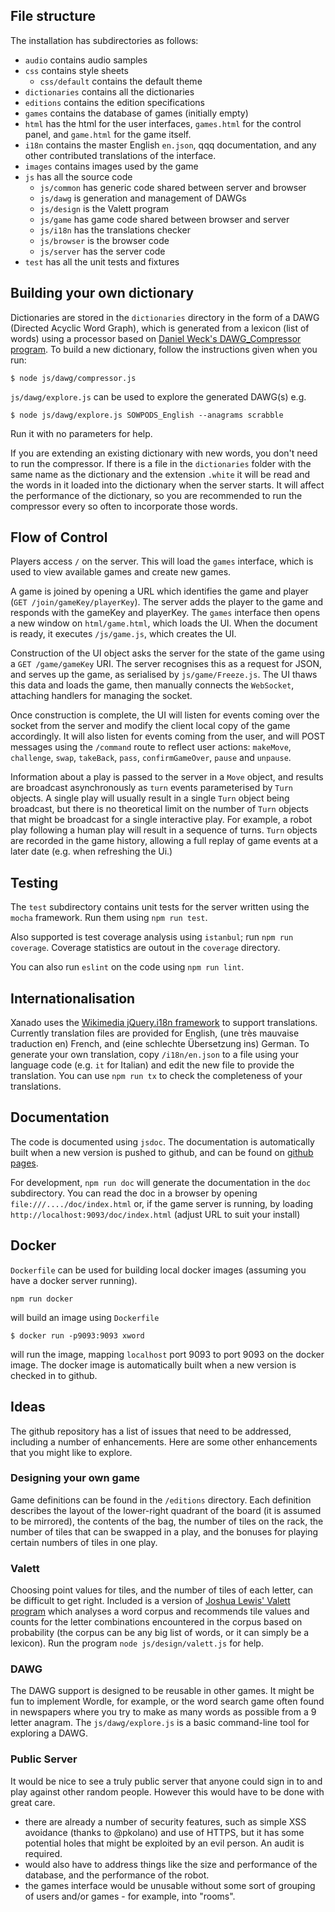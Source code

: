 ## File structure

The installation has subdirectories as follows:
* `audio` contains audio samples
* `css` contains style sheets
    * `css/default` contains the default theme
* `dictionaries` contains all the dictionaries
* `editions` contains the edition specifications
* `games` contains the database of games (initially empty)
* `html` has the html for the user interfaces, `games.html` for the control panel, and `game.html` for the game itself.
* `i18n` contains the master English `en.json`, qqq documentation, and any other contributed translations of the interface.
* `images` contains images used by the game
* `js` has all the source code
    * `js/common` has generic code shared between server and browser
	* `js/dawg` is generation and management of DAWGs
	* `js/design` is the Valett program
	* `js/game` has game code shared between browser and server
	* `js/i18n` has the translations checker
	* `js/browser` is the browser code
	* `js/server` has the server code
* `test` has all the unit tests and fixtures

## Building your own dictionary

Dictionaries are stored in the `dictionaries` directory in the form of
a DAWG (Directed Acyclic Word Graph), which is generated from a
lexicon (list of words) using a processor based on [Daniel Weck's
DAWG_Compressor program](https://github.com/danielweck/scrabble-html-ui). To build a new dictionary, follow the
instructions given when you run:
```
$ node js/dawg/compressor.js
```
`js/dawg/explore.js` can be used to explore the generated DAWG(s) e.g.
```
$ node js/dawg/explore.js SOWPODS_English --anagrams scrabble
```
Run it with no parameters for help.

If you are extending an existing dictionary with new words, you don't
need to run the compressor. If there is a file in the `dictionaries`
folder with the same name as the dictionary and the extension `.white`
it will be read and the words in it loaded into the dictionary when
the server starts. It will affect the performance of the dictionary,
so you are recommended to run the compressor every so often to
incorporate those words.

## Flow of Control

Players access `/` on the server. This will load the `games`
interface, which is used to view available games and create new games.

A game is joined by opening a URL which identifies the game
and player (`GET /join/gameKey/playerKey`). The server adds the
player to the game and responds with the gameKey and playerKey. The 
`games` interface then opens a new window on `html/game.html`, which
loads the UI. When the document is ready, it executes `/js/game.js`,
which creates the UI.

Construction of the UI object asks the server for the state of the
game using a `GET /game/gameKey` URI. The server recognises this as a
request for JSON, and serves up the game, as serialised by
`js/game/Freeze.js`.  The UI thaws this data and loads the game, then
manually connects the `WebSocket`, attaching handlers for managing the
socket.
 
Once construction is complete, the UI will listen for events coming
over the socket from the server and modify the client local copy of
the game accordingly. It will also listen for events coming from the
user, and will POST messages using the `/command` route to reflect
user actions: `makeMove`, `challenge`, `swap`, `takeBack`, `pass`,
`confirmGameOver`, `pause` and `unpause`.

Information about a play is passed to the server in a `Move` object,
and results are broadcast asynchronously as `turn` events
parameterised by `Turn` objects. A single play will usually result in
a single `Turn` object being broadcast, but there is no theoretical
limit on the number of `Turn` objects that might be broadcast for a
single interactive play. For example, a robot play following a human
play will result in a sequence of turns. `Turn` objects are recorded
in the game history, allowing a full replay of game events at a later
date (e.g. when refreshing the Ui.)

## Testing
The `test` subdirectory contains unit tests for the server
written using the `mocha` framework. Run them using `npm run test`.

Also supported is test coverage analysis using `istanbul`; run
`npm run coverage`.
Coverage statistics are outout in the `coverage` directory.

You can also run `eslint` on the code using `npm run lint`.

## Internationalisation
Xanado uses the [Wikimedia jQuery.i18n framework](https://github.com/wikimedia/jquery.i18n) to support translations. Currently translation files are provided for English, (une très mauvaise traduction en) French, and (eine schlechte Übersetzung ins) German. To generate your own translation, copy `/i18n/en.json` to a file using your language code (e.g. `it` for Italian) and edit the new file to provide the translation. You can use `npm run tx` to check the completeness of your translations.

## Documentation
The code is documented using `jsdoc`. The documentation is automatically
built when a new version is pushed to github, and can be found on <a href="https://cdot.github.io/Xanado/">github pages</a>.

For development, `npm run doc` will generate the documentation in the `doc`
subdirectory.
You can read the doc in a browser by opening `file:///..../doc/index.html`
or, if the game server is running, by loading `http://localhost:9093/doc/index.html` (adjust URL to suit your install)

## Docker
`Dockerfile` can be used for building local docker images (assuming you have
a docker server running).
```
npm run docker
```
will build an image using `Dockerfile`
```
$ docker run -p9093:9093 xword
```
will run the image, mapping `localhost` port 9093 to port 9093 on the docker image. The docker image is automatically built when a new version is checked in
to github.

## Ideas

The github repository has a list of issues that need to be addressed, including
a number of enhancements. Here are some other enhancements that you might like
to explore.

### Designing your own game
Game definitions can be found in the `/editions` directory. Each
definition describes the layout of the lower-right quadrant of the
board (it is assumed to be mirrored), the contents of the bag, the
number of tiles on the rack, the number of tiles that can be swapped
in a play, and the bonuses for playing certain numbers of tiles in one
play.

### Valett
Choosing point values for tiles, and the number of tiles of each letter,
can be difficult to get right. Included is a version of
[Joshua Lewis' Valett program](https://github.com/jmlewis/valett)
which analyses a word corpus and recommends tile values and counts for the
letter combinations encountered in the corpus based on probability (the corpus
can be any big list of words, or it can simply be a lexicon). Run the program
`node js/design/valett.js` for help.

### DAWG
The DAWG support is designed to be reusable in other games. It might be fun to implement Wordle, for example, or the word search game often found in newspapers where you try to make as many words as possible from a 9 letter anagram. The `js/dawg/explore.js` is a basic command-line tool for exploring a DAWG.

### Public Server
It would be nice to see a truly public server that anyone could sign in to and play against other random people. However this would have to be done with great care.

- there are already a number of security features, such as simple XSS avoidance (thanks to @pkolano) and use of HTTPS, but it has some potential holes that might be exploited by an evil person. An audit is required.
- would also have to address things like the size and performance of the database, and the performance of the robot.
- the games interface would be unusable without some sort of grouping of users and/or games - for example, into "rooms".
